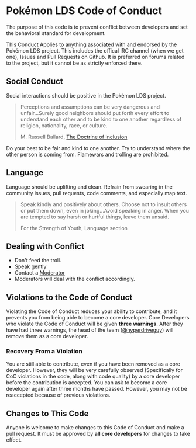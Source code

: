 # Pokémon LDS Code of Conduct

The purpose of this code is to prevent conflict between developers and set
the behavioral standard for development.

This Conduct Applies to anything associated with and endorsed by the Pokémon
LDS project. This includes the offical IRC channel (when we get one), Issues
and Pull Requests on Github. It is preferred on forums related to the project,
but it cannot be as strictly enforced there.

## Social Conduct

Social interactions should be positive in the Pokémon LDS project.

> Perceptions and assumptions can be very dangerous and unfair...Surely
> good neighbors should put forth every effort to understand each other and to
> be kind to one another regardless of religion, nationality, race, or culture.
> 
> M. Russell Ballard, [The Doctrine of Inclusion](https://www.lds.org/general-conference/2001/10/doctrine-of-inclusion?lang=eng)

Do your best to be fair and kind to one another. Try to understand where the
other person is coming from. Flamewars and trolling are prohibited.

## Language

Language should be uplifting and clean. Refrain from swearing in the community
issues, pull requests, code comments, and especially map text.

> Speak kindly and positively about others. Choose not to insult others or put
> them down, even in joking...Avoid speaking in anger. When you are tempted to
> say harsh or hurtful things, leave them unsaid.
> 
> For the Strength of Youth, Language section

## Dealing with Conflict

* Don't feed the troll.
* Speak gently
* Contact a [Moderator](#moderators)
* Moderators will deal with the conflict accordingly.

## Violations to the Code of Conduct

Violating the Code of Conduct reduces your ability to contribute, and it prevents
you from being able to become a core developer. Core Developers who violate the
Code of Conduct will be given **three warnings**. After they have had three
warnings, the head of the team ([@hyperdriveguy](https://github.com/hyperdriveguy))
will remove them as a core developer.

### Recovery From a Violation

You are still able to contribute, even if you have been removed as a core developer.
However, they will be very carefully observed (Specifically for CoC violations in
the code, along with code quality) by a core developer before the contribution is
accepted. You can ask to become a core developer again after three months have passed.
However, you may not be reaccepted because of previous violations.

## Changes to This Code

Anyone is welcome to make changes to this Code of Conduct and make a pull request.
It must be approved by **all core developers** for changes to take effect.
